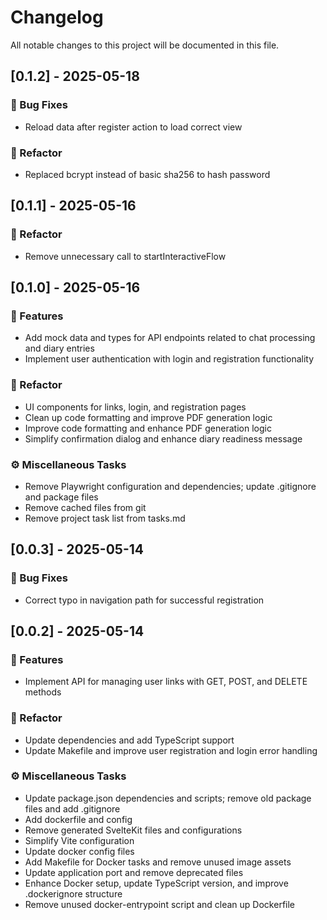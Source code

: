 # Changelog

All notable changes to this project will be documented in this file.

## [0.1.2] - 2025-05-18

### 🐛 Bug Fixes

- Reload data after register action to load correct view

### 🚜 Refactor

- Replaced bcrypt instead of basic sha256 to hash password

## [0.1.1] - 2025-05-16

### 🚜 Refactor

- Remove unnecessary call to startInteractiveFlow

## [0.1.0] - 2025-05-16

### 🚀 Features

- Add mock data and types for API endpoints related to chat processing and diary entries
- Implement user authentication with login and registration functionality

### 🚜 Refactor

- UI components for links, login, and registration pages
- Clean up code formatting and improve PDF generation logic
- Improve code formatting and enhance PDF generation logic
- Simplify confirmation dialog and enhance diary readiness message

### ⚙️ Miscellaneous Tasks

- Remove Playwright configuration and dependencies; update .gitignore and package files
- Remove cached files from git
- Remove project task list from tasks.md

## [0.0.3] - 2025-05-14

### 🐛 Bug Fixes

- Correct typo in navigation path for successful registration

## [0.0.2] - 2025-05-14

### 🚀 Features

- Implement API for managing user links with GET, POST, and DELETE methods

### 🚜 Refactor

- Update dependencies and add TypeScript support
- Update Makefile and improve user registration and login error handling

### ⚙️ Miscellaneous Tasks

- Update package.json dependencies and scripts; remove old package files and add .gitignore
- Add dockerfile and config
- Remove generated SvelteKit files and configurations
- Simplify Vite configuration
- Update docker config files
- Add Makefile for Docker tasks and remove unused image assets
- Update application port and remove deprecated files
- Enhance Docker setup, update TypeScript version, and improve .dockerignore structure
- Remove unused docker-entrypoint script and clean up Dockerfile

<!-- generated by git-cliff -->
